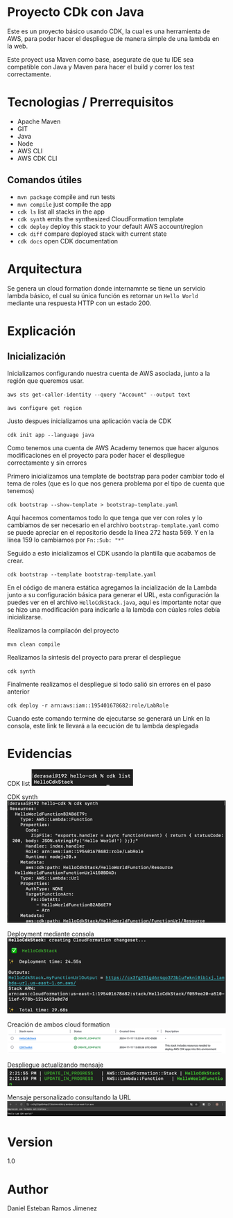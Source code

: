 # Proyecto CDk con Java
Este es un proyecto básico usando CDK, la cual es una herramienta de AWS, para poder hacer el despliegue
de manera simple de una lambda en la web.

Este proyect usa Maven como base, asegurate de que tu IDE sea compatible con Java y Maven para hacer el build y 
correr los test correctamente.

# Tecnologias / Prerrequisitos

- Apache Maven
- GIT
- Java
- Node
- AWS CLI
- AWS CDK CLI

## Comandos útiles

 * `mvn package`     compile and run tests
 * `mvn compile`     just compile the app
 * `cdk ls`          list all stacks in the app
 * `cdk synth`       emits the synthesized CloudFormation template
 * `cdk deploy`      deploy this stack to your default AWS account/region
 * `cdk diff`        compare deployed stack with current state
 * `cdk docs`        open CDK documentation

# Arquitectura

Se genera un cloud formation donde internamnte se tiene un servicio lambda básico, el cual su única función es 
retornar un `Hello World` mediante una respuesta HTTP con un estado 200.

# Explicación

## Inicialización
Inicializamos configurando nuestra cuenta de AWS asociada, junto a la región que queremos usar.

`aws sts get-caller-identity --query "Account" --output text`

`aws configure get region`

Justo despues inicializamos una aplicación vacía de CDK

`cdk init app --language java`

Como tenemos una cuenta de AWS Academy tenemos que hacer algunos modificaciones en el proyecto para poder hacer el despliegue correctamente y sin errores

Primero inicializamos una template de bootstrap para poder cambiar todo el tema de roles (que es lo que nos genera problema por el tipo de cuenta que tenemos)

`cdk bootstrap --show-template > bootstrap-template.yaml`

Aquí hacemos comentamos todo lo que tenga que ver con roles y lo cambiamos de ser necesario en el archivo `bootstrap-template.yaml` 
como se puede apreciar en el repositorio desde la línea 272 hasta 569. Y en la línea 159 lo cambiamos por `Fn::Sub: "*"` 

Seguido a esto inicializamos el CDK usando la plantilla que acabamos de crear.

`cdk bootstrap --template bootstrap-template.yaml`

En el código de manera estática agregamos la incialización de la Lambda junto a su configuración básica para generar el URL,
esta configuración la puedes ver en el archivo `HelloCdkStack.java`, aquí es importante notar que se hizo una modificación para
indicarle a la lambda con cúales roles debía inicializarse.

Realizamos la compilacón del proyecto

`mvn clean compile`

Realizamos la síntesis del proyecto para prerar el despliegue

`cdk synth`

Finalmente realizamos el despliegue si todo salió sin errores en el paso anterior

`cdk deploy -r arn:aws:iam::195401678682:role/LabRole`

Cuando este comando termine de ejecutarse se generará un Link en la consola, este link te llevará a la eecución de tu lambda desplegada

# Evidencias

CDK list
![img_2.png](imgs/cdk-list.png)

CDK synth
![img_1.png](imgs/cdk-synth.png)

Deployment mediante consola
![img.png](imgs/deploy-console.png)

Creación de ambos cloud formation
![img.png](imgs/cloud-formation.png)

Despliegue actualizando mensaje
![img_4.png](imgs/updating-message.png)

Mensaje personalizado consultando la URL
![img_3.png](imgs/url-consult.png)

# Version
1.0

# Author
Daniel Esteban Ramos Jimenez